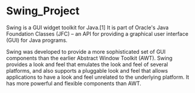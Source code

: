 # Swing_Project

Swing is a GUI widget toolkit for Java.[1] It is part of Oracle's Java Foundation Classes (JFC) – an API for providing a graphical user interface (GUI) for Java programs.

Swing was developed to provide a more sophisticated set of GUI components than the earlier Abstract Window Toolkit (AWT).
Swing provides a look and feel that emulates the look and feel of several platforms, and also supports a 
pluggable look and feel that allows applications to have a look and feel unrelated to the underlying platform.
It has more powerful and flexible components than AWT.
